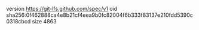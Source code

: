 version https://git-lfs.github.com/spec/v1
oid sha256:0f462888ca4e8b21cf4eea9b0fc82004f6b333f83137e210fdd5390c0318cbcd
size 4863
